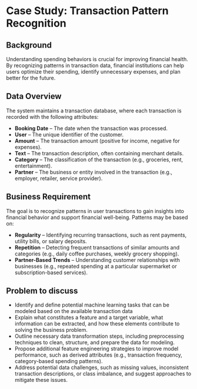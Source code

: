# Case Study: Transaction Pattern Recognition

## Background
Understanding spending behaviors is crucial for improving financial health. By recognizing patterns in transaction data, financial institutions can help users optimize their spending, identify unnecessary expenses, and plan better for the future.

## Data Overview
The system maintains a transaction database, where each transaction is recorded with the following attributes:

- **Booking Date** – The date when the transaction was processed.
- **User** – The unique identifier of the customer.
- **Amount** – The transaction amount (positive for income, negative for expenses).
- **Text** – The transaction description, often containing merchant details.
- **Category** – The classification of the transaction (e.g., groceries, rent, entertainment).
- **Partner** – The business or entity involved in the transaction (e.g., employer, retailer, service provider).

## Business Requirement
The goal is to recognize patterns in user transactions to gain insights into financial behavior and support financial well-being. Patterns may be based on:

- **Regularity** – Identifying recurring transactions, such as rent payments, utility bills, or salary deposits.
- **Repetition** – Detecting frequent transactions of similar amounts and categories (e.g., daily coffee purchases, weekly grocery shopping).
- **Partner-Based Trends** – Understanding customer relationships with businesses (e.g., repeated spending at a particular supermarket or subscription-based services).

## Problem to discuss
- Identify and define potential machine learning tasks that can be modeled based on the available transaction data
- Explain what constitutes a feature and a target variable, what information can be extracted, and how these elements contribute to solving the business problem.
- Outline necessary data transformation steps, including preprocessing techniques to clean, structure, and prepare the data for modeling.
- Propose additional feature engineering strategies to improve model performance, such as derived attributes (e.g., transaction frequency, category-based spending patterns).
- Address potential data challenges, such as missing values, inconsistent transaction descriptions, or class imbalance, and suggest approaches to mitigate these issues.
